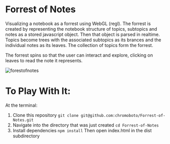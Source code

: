 # Forrest of Notes
Visualizing a notebook as a forrest using WebGL (regl). The forrest is created by representing the notebook structure of topics, subtopics and notes as a stored javascript object. Then that object is parsed in realtime. Topics become trees with the associated subtopics as its brances and the individual notes as its leaves. The collection of topics form the forrest.

The forrest spins so that the user can interact and explore, clicking on leaves to read the note it represents.

![forestofnotes](https://user-images.githubusercontent.com/40576412/47810555-f0486f80-dd19-11e8-89bb-dc08188bc729.gif)

# To Play With It:
At the terminal:
1. Clone this repository
  `git clone git@github.com:chromoboto/Forrest-of-Notes.git`
2. Navigate into the directory that was just created
  `cd Forrest-of-Notes`
3. Install dependencies
  `npm install`
Then open index.html in the dist subdirectory
